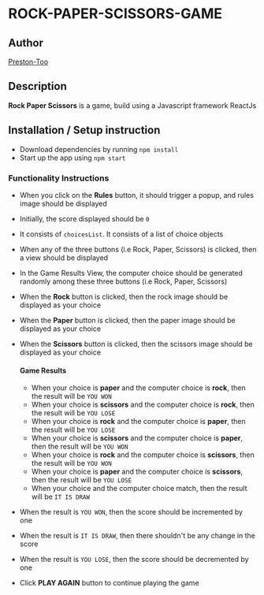 # ROCK-PAPER-SCISSORS-GAME
## Author
[Preston-Too](https://github.com/Preston-Too)

## Description
**Rock Paper Scissors** is a game, build using a Javascript framework ReactJs

## Installation / Setup instruction
- Download dependencies by running `npm install`
- Start up the app using `npm start`

### Functionality Instructions

- When you click on the **Rules** button, it should trigger a popup, and rules image should be displayed
- Initially, the score displayed should be `0`
- It consists of `choicesList`. It consists of a list of choice objects

- When any of the three buttons (i.e Rock, Paper, Scissors) is clicked, then a view should be displayed
- In the Game Results View, the computer choice should be generated randomly among these three buttons (i.e Rock, Paper, Scissors)
- When the **Rock** button is clicked, then the rock image should be displayed as your choice
- When the **Paper** button is clicked, then the paper image should be displayed as your choice
- When the **Scissors** button is clicked, then the scissors image should be displayed as your choice

  #### Game Results
    - When your choice is **paper** and the computer choice is **rock**, then the result will be `YOU WON`
    - When your choice is **scissors** and the computer choice is **rock**, then the result will be `YOU LOSE`
    - When your choice is **rock** and the computer choice is **paper**, then the result will be `YOU LOSE`
    - When your choice is **scissors** and the computer choice is **paper**, then the result will be `YOU WON`
    - When your choice is **rock** and the computer choice is **scissors**, then the result will be `YOU WON`
    - When your choice is **paper** and the computer choice is **scissors**, then the result will be `YOU LOSE`
    - When your choice and the computer choice match, then the result will be `IT IS DRAW`


- When the result is `YOU WON`, then the score should be incremented by one
- When the result is `IT IS DRAW`, then there shouldn't be any change in the score
- When the result is `YOU LOSE`, then the score should be decremented by one
- Click **PLAY AGAIN** button to continue playing the game
